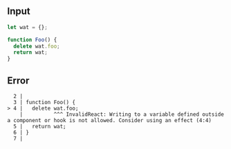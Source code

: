 
## Input

```javascript
let wat = {};

function Foo() {
  delete wat.foo;
  return wat;
}

```


## Error

```
  2 |
  3 | function Foo() {
> 4 |   delete wat.foo;
    |          ^^^ InvalidReact: Writing to a variable defined outside a component or hook is not allowed. Consider using an effect (4:4)
  5 |   return wat;
  6 | }
  7 |
```
          
      